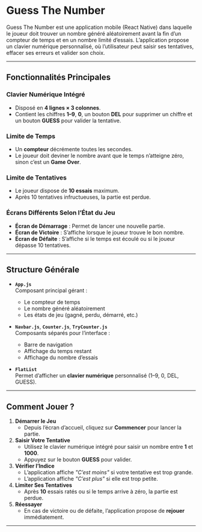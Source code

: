 # Guess The Number

Guess The Number est une application mobile (React Native) dans laquelle le joueur doit trouver un nombre généré aléatoirement avant la fin d’un compteur de temps et en un nombre limité d’essais. L’application propose un clavier numérique personnalisé, où l’utilisateur peut saisir ses tentatives, effacer ses erreurs et valider son choix.

---

## Fonctionnalités Principales

### Clavier Numérique Intégré

- Disposé en **4 lignes × 3 colonnes**.
- Contient les chiffres **1–9**, **0**, un bouton **DEL** pour supprimer un chiffre et un bouton **GUESS** pour valider la tentative.

### Limite de Temps

- Un **compteur** décrémente toutes les secondes.
- Le joueur doit deviner le nombre avant que le temps n’atteigne zéro, sinon c’est un **Game Over**.

### Limite de Tentatives

- Le joueur dispose de **10 essais** maximum.
- Après 10 tentatives infructueuses, la partie est perdue.

### Écrans Différents Selon l’État du Jeu

- **Écran de Démarrage** : Permet de lancer une nouvelle partie.
- **Écran de Victoire** : S’affiche lorsque le joueur trouve le bon nombre.
- **Écran de Défaite** : S’affiche si le temps est écoulé ou si le joueur dépasse 10 tentatives.

---

## Structure Générale

- **`App.js`**  
  Composant principal gérant :

  - Le compteur de temps
  - Le nombre généré aléatoirement
  - Les états de jeu (gagné, perdu, démarré, etc.)

- **`Navbar.js`**, **`Counter.js`**, **`TryCounter.js`**  
  Composants séparés pour l’interface :

  - Barre de navigation
  - Affichage du temps restant
  - Affichage du nombre d’essais

- **`FlatList`**  
  Permet d’afficher un **clavier numérique** personnalisé (1–9, 0, DEL, GUESS).

---

## Comment Jouer ?

1. **Démarrer le Jeu**
   - Depuis l’écran d’accueil, cliquez sur **Commencer** pour lancer la partie.
2. **Saisir Votre Tentative**
   - Utilisez le clavier numérique intégré pour saisir un nombre entre **1** et **1000**.
   - Appuyez sur le bouton **GUESS** pour valider.
3. **Vérifier l’Indice**
   - L’application affiche _"C’est moins"_ si votre tentative est trop grande.
   - L’application affiche _"C’est plus"_ si elle est trop petite.
4. **Limiter Ses Tentatives**
   - Après **10** essais ratés ou si le temps arrive à zéro, la partie est perdue.
5. **Réessayer**
   - En cas de victoire ou de défaite, l’application propose de **rejouer** immédiatement.

---
